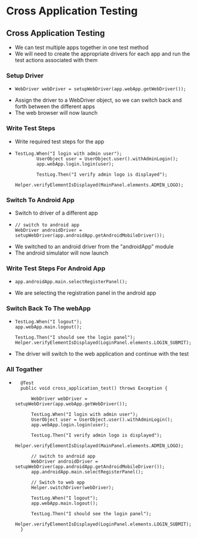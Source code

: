# Cross Application Testing



## Cross Application Testing

* We can test multiple apps together in one test method
* We will need to create the appropriate drivers for each app and run the test actions associated with them

### Setup Driver

* ```
  WebDriver webDriver = setupWebDriver(app.webApp.getWebDriver());
  ```
* Assign the driver to a WebDriver object, so we can switch back and forth between the different apps
* The web browser will now launch

### Write Test Steps

* Write required test steps for the app
*   ```
    TestLog.When("I login with admin user");
    		UserObject user = UserObject.user().withAdminLogin();
    		app.webApp.login.login(user);

    		TestLog.Then("I verify admin logo is displayed");
    		Helper.verifyElementIsDisplayed(MainPanel.elements.ADMIN_LOGO);
    ```



### Switch To Android App

* Switch to driver of a different app
* ```
  // switch to android app
  WebDriver androidDriver = setupWebDriver(app.androidApp.getAndroidMobileDriver());
  ```
* We switched to an android driver from the "androidApp" module
* The android simulator will now launch

### Write Test Steps For Android App

* ```
  app.androidApp.main.selectRegisterPanel();
  ```
* We are selecting the registration panel in the android app

### Switch Back To The webApp

* ```
  TestLog.When("I logout");
  app.webApp.main.logout();

  TestLog.Then("I should see the login panel");
  Helper.verifyElementIsDisplayed(LoginPanel.elements.LOGIN_SUBMIT);
  ```
* The driver will switch to the web application and continue with the test

### All Togather

* ```
  	@Test
  	public void cross_application_test() throws Exception {
  		
  		WebDriver webDriver = setupWebDriver(app.webApp.getWebDriver());
  		
  		TestLog.When("I login with admin user");
  		UserObject user = UserObject.user().withAdminLogin();
  		app.webApp.login.login(user);

  		TestLog.Then("I verify admin logo is displayed");
  		Helper.verifyElementIsDisplayed(MainPanel.elements.ADMIN_LOGO);
  		
  		// switch to android app
  		WebDriver androidDriver = setupWebDriver(app.androidApp.getAndroidMobileDriver());
  		app.androidApp.main.selectRegisterPanel();
  		
  		// Switch to web app		
  		Helper.switchDriver(webDriver);

  		TestLog.When("I logout");
  		app.webApp.main.logout();

  		TestLog.Then("I should see the login panel");
  		Helper.verifyElementIsDisplayed(LoginPanel.elements.LOGIN_SUBMIT);
  	}
  ```
